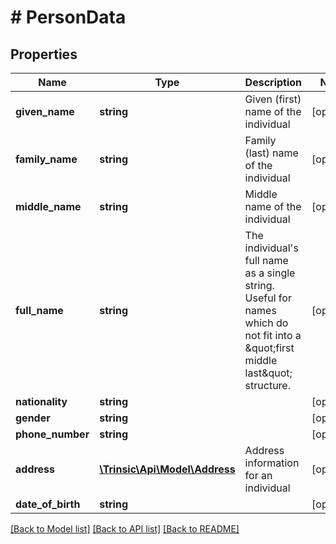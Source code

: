 # # PersonData

## Properties

Name | Type | Description | Notes
------------ | ------------- | ------------- | -------------
**given_name** | **string** | Given (first) name of the individual | [optional]
**family_name** | **string** | Family (last) name of the individual | [optional]
**middle_name** | **string** | Middle name of the individual | [optional]
**full_name** | **string** | The individual&#39;s full name as a single string.                Useful for names which do not fit into a \&quot;first middle last\&quot; structure. | [optional]
**nationality** | **string** |  | [optional]
**gender** | **string** |  | [optional]
**phone_number** | **string** |  | [optional]
**address** | [**\Trinsic\Api\Model\Address**](Address.md) | Address information for an individual | [optional]
**date_of_birth** | **string** |  | [optional]

[[Back to Model list]](../../README.md#models) [[Back to API list]](../../README.md#endpoints) [[Back to README]](../../README.md)
